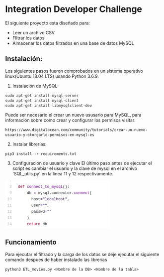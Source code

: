 # Integration Developer Challenge

El siguiente proyecto esta diseñado para:
* Leer un archivo CSV
* FIltrar los datos
* Almacenar los datos filtrados en una base de datos MySQL

## Instalación:
Los siguientes pasos fueron comprobados en un sistema operativo linux(Ubuntu 18.04 LTS) usando Python 3.6.9.

1. Instalación de MySQL:
```
sudo apt-get install mysql-server
sudo apt-get install mysql-client
sudo apt-get install libmysqlclient-dev
```

Puede ser necesario el crear un nuevo ususario para MySQL, para información sobre como crear y configurar los permisos visitar:

```
https://www.digitalocean.com/community/tutorials/crear-un-nuevo-usuario-y-otorgarle-permisos-en-mysql-es
```

2. Instalar librerías:
```
pip3 install -r requirements.txt
```

3. Configuración de usuario y clave
El último paso antes de ejecutar el script es cambiar el usuario y la clave de mysql en el archivo 'SQL_utils.py' en la linea 11 y 12 respectivamente.

![alt text](images/capture.jpeg)

## Funcionamiento
Para ejecutar el filtrado y la carga de los datos se deje ejecutar el siguiente comando despues de haber instalado las librerías
```
python3 ETL_movies.py <Nombre de la DB> <Nombre de la tabla>
```
